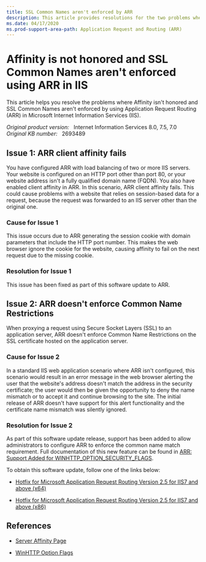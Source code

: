 ```yaml
---
title: SSL Common Names aren't enforced by ARR
description: This article provides resolutions for the two problems where Affinity isn't honored and SSL Common Names aren't enforced using ARR in IIS.
ms.date: 04/17/2020
ms.prod-support-area-path: Application Request and Routing (ARR)
---
```

# Affinity is not honored and SSL Common Names aren't enforced using ARR in IIS

This article helps you resolve the problems where Affinity isn't honored and SSL Common Names aren't enforced by using Application Request Routing (ARR) in Microsoft Internet Information Services (IIS).

_Original product version:_ &nbsp; Internet Information Services 8.0, 7.5, 7.0  
_Original KB number:_ &nbsp; 2693489

## Issue 1: ARR client affinity fails

You have configured ARR with load balancing of two or more IIS servers. Your website is configured on an HTTP port other than port 80, or your website address isn't a fully qualified domain name (FQDN). You also have enabled client affinity in ARR. In this scenario, ARR client affinity fails. This could cause problems with a website that relies on session-based data for a request, because the request was forwarded to an IIS server other than the original one.

### Cause for Issue 1

This issue occurs due to ARR generating the session cookie with domain parameters that include the HTTP port number. This makes the web browser ignore the cookie for the website, causing affinity to fail on the next request due to the missing cookie.

### Resolution for Issue 1

This issue has been fixed as part of this software update to ARR.

## Issue 2: ARR doesn't enforce Common Name Restrictions

When proxying a request using Secure Socket Layers (SSL) to an application server, ARR doesn't enforce Common Name Restrictions on the SSL certificate hosted on the application server.

### Cause for Issue 2

In a standard IIS web application scenario where ARR isn't configured, this scenario would result in an error message in the web browser alerting the user that the website's address doesn't match the address in the security certificate; the user would then be given the opportunity to deny the name mismatch or to accept it and continue browsing to the site. The initial release of ARR doesn't have support for this alert functionality and the certificate name mismatch was silently ignored.

### Resolution for Issue 2

As part of this software update release, support has been added to allow administrators to configure ARR to enforce the common name match requirement. Full documentation of this new feature can be found in
[ARR: Support Added for WINHTTP_OPTION_SECURITY_FLAGS](/iis/extensions/configuring-application-request-routing-arr/arr-support-added-for-winhttpoptionsecurityflags).

To obtain this software update, follow one of the links below:

- [Hotfix for Microsoft Application Request Routing Version 2.5 for IIS7 and above (x64)](https://www.microsoft.com/download/details.aspx?id=29416)

- [Hotfix for Microsoft Application Request Routing Version 2.5 for IIS7 and above (x86)](https://www.microsoft.com/download/details.aspx?id=29417)

## References

- [Server Affinity Page](/previous-versions/windows/it-pro/windows-server-2008-R2-and-2008/dd443543(v=ws.10))

- [WinHTTP Option Flags](/windows/win32/winhttp/option-flags)
